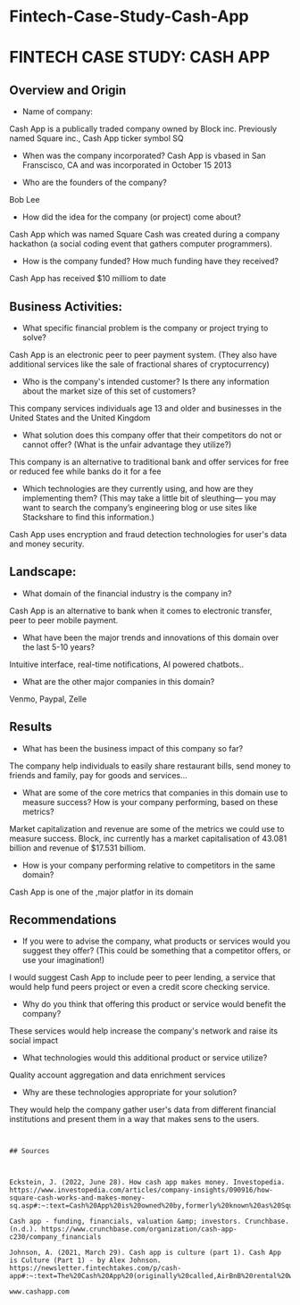 # Fintech-Case-Study-Cash-App


# FINTECH CASE STUDY: CASH APP

## Overview and Origin

* Name of company: 

Cash App is a publically traded company owned by Block inc. Previously named Square inc., Cash App ticker symbol SQ

* When was the company incorporated?
Cash App is vbased in San Franscisco, CA and was incorporated in October 15 2013

* Who are the founders of the company?

Bob Lee 

* How did the idea for the company (or project) come about?

Cash App which was named Square Cash was created during a company hackathon (a social coding event that gathers computer programmers).

* How is the company funded? How much funding have they received?

Cash App has received $10 milliom to date 

## Business Activities:

* What specific financial problem is the company or project trying to solve?

Cash App is an electronic peer to peer payment system. (They also have additional services like the sale of fractional shares of cryptocurrency)


* Who is the company's intended customer?  Is there any information about the market size of this set of customers?

This company services individuals age 13 and older and businesses in the United States and the United Kingdom

* What solution does this company offer that their competitors do not or cannot offer? (What is the unfair advantage they utilize?)

This company is an alternative to traditional bank and offer services for free or reduced fee while banks do it for a fee


* Which technologies are they currently using, and how are they implementing them? (This may take a little bit of sleuthing–– you may want to search the company’s engineering blog or use sites like Stackshare to find this information.)

Cash App uses encryption and fraud detection technologies for user's data and money security.

## Landscape:

* What domain of the financial industry is the company in?

Cash App is an alternative to bank when it comes to electronic transfer, peer to peer mobile payment.

* What have been the major trends and innovations of this domain over the last 5-10 years?

Intuitive interface, real-time notifications, AI powered chatbots..

* What are the other major companies in this domain?

Venmo, Paypal, Zelle

## Results

* What has been the business impact of this company so far?

The company help individuals to easily share restaurant bills, send money to friends and family, pay for goods and services...

* What are some of the core metrics that companies in this domain use to measure success? How is your company performing, based on these metrics?

Market capitalization and revenue are some of the metrics we could use to measure success. Block, inc currently has a market capitalisation of 43.081 billion and revenue of $17.531 billiom.

* How is your company performing relative to competitors in the same domain?

Cash App is one of the ,major platfor in its domain

## Recommendations

* If you were to advise the company, what products or services would you suggest they offer? (This could be something that a competitor offers, or use your imagination!)

I would suggest Cash App to include peer to peer lending, a service that would help fund peers project or even a credit score checking service.

* Why do you think that offering this product or service would benefit the company?

These services would help increase the company's network and raise its social impact

* What technologies would this additional product or service utilize?

Quality account aggregation and data enrichment services

* Why are these technologies appropriate for your solution?

They would help the company gather user's data from different financial institutions and present them in a way that makes sens to the users.
```


## Sources



Eckstein, J. (2022, June 28). How cash app makes money. Investopedia. https://www.investopedia.com/articles/company-insights/090916/how-square-cash-works-and-makes-money-sq.asp#:~:text=Cash%20App%20is%20owned%20by,formerly%20known%20as%20Square%2C%20Inc. 

Cash app - funding, financials, valuation &amp; investors. Crunchbase. (n.d.). https://www.crunchbase.com/organization/cash-app-c230/company_financials 

Johnson, A. (2021, March 29). Cash app is culture (part 1). Cash App is Culture (Part 1) - by Alex Johnson. https://newsletter.fintechtakes.com/p/cash-app#:~:text=The%20Cash%20App%20(originally%20called,AirBnB%20rental%20without%20using%20cash. 

www.cashapp.com